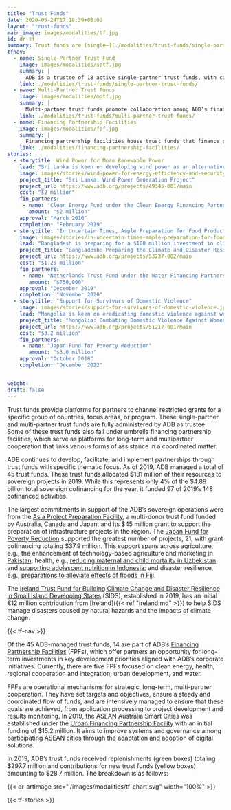 ```yaml
---
title: "Trust Funds"
date: 2020-05-24T17:18:39+08:00
layout: "trust-funds"
main_image: images/modalities/tf.jpg
id: dr-tf
summary: Trust funds are [single–](./modalities/trust-funds/single-partner-trust-funds) or [multi-partner](./modalities/trust-funds/multi-partner-trust-funds) channels of cofinancing resources to fund various projects, programs, technical assistance, and other activities. ADB administers contributions of financing partners as a trustee or administrator of about 45 trust funds, 14 of which fall under umbrella [Financing Partnership Facilities](./modalities/financing-partnership-facilities/). In 2019, trust funds contributed around $181 million in ADB’s sovereign operations.
tfnav:
  - name: Single-Partner Trust Fund
    image: images/modalities/sptf.jpg
    summary: |
      ADB is a trustee of 18 active single-partner trust funds, with contributions from Australia, Canada, People’s Republic of China, Denmark, France, Ireland, Japan, Republic of Korea, and Spain.
    link: ./modalities/trust-funds/single-partner-trust-funds/
  - name: Multi-Partner Trust Funds
    image: images/modalities/mptf.jpg
    summary: |
      Multi-partner trust funds promote collaboration among ADB’s financing partners and attract new partners from the private sector, including philanthropic organizations. ADB is a trustee of 12 multi-partner trust funds.
    link: ./modalities/trust-funds/multi-partner-trust-funds/
  - name: Financing Partnership Facilities
    image: images/modalities/fpf.jpg
    summary: |
      Financing partnership facilities house trust funds that finance projects to support ADB’s corporate initiatives on clean energy, health, regional cooperation, urban development, and water.
    link: ./modalities/financing-partnership-facilities/
stories:
  - storytitle: Wind Power for More Renewable Power
    lead: "Sri Lanka is keen on developing wind power as an alternative to more costly thermal power. An ADB technical assistance supported by the Clean Energy Fund, built the capacity of Sri Lanka’s largest electric company to handle wind power projects with private sector involvement."
    image: images/stories/wind-power-for-energy-efficiency-and-security.jpg
    project_title: "Sri Lanka: Wind Power Generation Project"
    project_url: https://www.adb.org/projects/49345-001/main
    cost: "$2 million"
    fin_partners:
     - name: "Clean Energy Fund under the Clean Energy Financing Partnership Facility"
       amount: "$2 million"
    approval: "March 2016"
    completion: "February 2019"
  - storytitle: "In Uncertain Times, Ample Preparation for Food Production"
    image: images/stories/in-uncertain-times-ample-preparation-for-food-production.jpg
    lead: "Bangladesh is preparing for a $100 million investment in climate and disaster resilient small-scale water resources management. The Water Financing Partnership Facility, through The Netherlands Trust Fund, is supporting the preparations."
    project_title: "Bangladesh: Preparing the Climate and Disaster Resilient Small-Scale Water Resources Management Project"
    project_url: https://www.adb.org/projects/53237-002/main
    cost: "$1.25 million"
    fin_partners:
     - name: "Netherlands Trust Fund under the Water Financing Partnership Facility"
       amount: "$750,000"
    approval: "December 2019"
    completion: "November 2020"
  - storytitle: "Support for Survivors of Domestic Violence"
    image: images/stories/support-for-survivors-of-domestic-violence.jpg
    lead: "Mongolia is keen on eradicating domestic violence against women and children. The Japan Fund for Poverty Reduction contributed $3 million to an ADB project that aims to help survivors break free from this vicious cycle."
    project_title: "Mongolia: Combating Domestic Violence Against Women and Children"
    project_url: https://www.adb.org/projects/51217-001/main
    cost: "$3.2 million"
    fin_partners:
     - name: "Japan Fund for Poverty Reduction"
       amount: "$3.0 million"
    approval: "October 2018"
    completion: "December 2022"


weight: 
draft: false
---
```


Trust funds provide platforms for partners to channel restricted grants for a specific group of countries, focus areas, or program. These single-partner and multi-partner trust funds are fully administered by ADB as trustee. Some of these trust funds also fall under umbrella financing partnership facilities, which serve as platforms for long-term and multipartner cooperation that links various forms of assistance in a coordinated matter.

ADB continues to develop, facilitate, and implement partnerships through trust funds with specific thematic focus. As of 2019, ADB managed a total of 45 trust funds. These trust funds allocated $181 million of their resources to sovereign projects in 2019. While this represents only 4% of the $4.89 billion total sovereign cofinancing for the year, it funded 97 of 2019’s 148 cofinanced activities.

The largest commitments in support of the ADB’s sovereign operations were from the [Asia Project Preparation Facility](./modalities/trust-funds/multi-partner-trust-funds/#apppf), a multi-donor trust fund funded by Australia, Canada and Japan, and its $45 million grant to support the preparation of infrastructure projects in the region. The [Japan Fund for Poverty Reduction](./modalities/trust-funds/single-partner-trust-funds/#jfpr) supported the greatest number of projects, 21, with grant cofinancing totaling $37.9 million. This support spans across agriculture, e.g., the enhancement of technology-based agriculture and marketing in [Pakistan](https://www.adb.org/projects/52232-001/main#project-pds); health, e.g., [reducing maternal and child mortality in Uzbekistan](https://www.adb.org/projects/52340-002/main#project-pds) and [supporting adolescent nutrition in Indonesia](https://www.adb.org/projects/51354-001/main#project-pds); and disaster resilience, e.g., [preparations to alleviate effects of floods in Fiji](https://www.adb.org/projects/52233-002/main#project-pds). 

The [Ireland Trust Fund for Building Climate Change and Disaster Resilience in Small Island Developing States](./modalities/trust-funds/single-partner-trust-funds/#itfbccdrsids) (SIDS), established in 2019, has an initial €12 million contribution from [Ireland]({{< ref "ireland.md" >}}) to help SIDS manage disasters caused by natural hazards and the impacts of climate change.

{{< tf-nav >}}

Of the 45 ADB-managed trust funds, 14 are part of ADB’s [Financing Partnership Facilities](./modalities/financing-partnership-facilities/) (FPFs), which offer partners an opportunity for long-term investments in key development priorities aligned with ADB’s corporate initiatives. Currently, there are five FPFs focused on clean energy, health, regional cooperation and integration, urban development, and water.

FPFs are operational mechanisms for strategic, long-term, multi-partner cooperation. They have set targets and objectives, ensure a steady and coordinated flow of funds, and are intensively managed to ensure that these goals are achieved, from application processing to project development and results monitoring. In 2019, the ASEAN Australia Smart Cities was established under the [Urban Financing Partnership Facility](./modalities/financing-partnership-facilities/urban-financing-partnership-facility/) with an initial funding of $15.2 million. It aims to improve systems and governance among participating ASEAN cities through the adaptation and adoption of digital solutions.

In 2019, ADB’s trust funds received replenishments (green boxes) totaling $297.7 million and contributions for new trust funds (yellow boxes) amounting to $28.7 million. The breakdown is as follows:

{{< dr-artimage src="./images/modalities/tf-chart.svg" width="100%" >}}

{{< tf-stories >}}